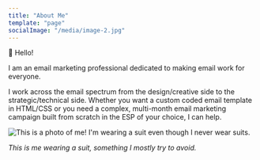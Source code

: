 ```yaml
---
title: "About Me"
template: "page"
socialImage: "/media/image-2.jpg"
---
```


👋 Hello!

I am an email marketing professional dedicated to making email work for everyone.

I work across the email spectrum from the design/creative side to the strategic/technical side. Whether you want a custom coded email template in HTML/CSS or you need a complex, multi-month email marketing campaign built from scratch in the ESP of your choice, I can help. 

![This is a photo of me! I'm wearing a suit even though I never wear suits.](/media/aboutMeCoverPhoto.jpg)

*This is me wearing a suit, something I mostly try to avoid.*
